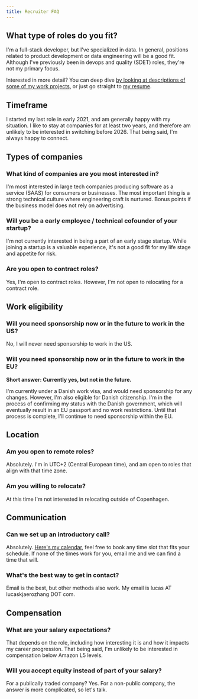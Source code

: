```yaml
---
title: Recruiter FAQ
---
```

## What type of roles do you fit?
I'm a full-stack developer, but I've specialized in data. In general, positions related to product development or data engineering will be a good fit. Although I've previously been in devops and quality (SDET) roles, they're not my primary focus.

Interested in more detail? You can deep dive [by looking at descriptions of some of my work projects](https://www.lucaskjaerozhang.com/project/), or just go straight to [my resume](https://www.lucaskjaerozhang.com/lucas-kjaero-zhang-resume.pdf).

## Timeframe
I started my last role in early 2021, and am generally happy with my situation. I like to stay at companies for at least two years, and therefore am unlikely to be interested in switching before 2026. That being said, I'm always happy to connect. 

## Types of companies
### What kind of companies are you most interested in?
I'm most interested in large tech companies producing software as a service (SAAS) for consumers or businesses. The most important thing is a strong technical culture where engineering craft is nurtured. Bonus points if the business model does not rely on advertising. 

### Will you be a early employee / technical cofounder of your startup?
I'm not currently interested in being a part of an early stage startup. While joining a startup is a valuable experience, it's not a good fit for my life stage and appetite for risk. 

### Are you open to contract roles?
Yes, I'm open to contract roles. However, I'm not open to relocating for a contract role.

## Work eligibility
### Will you need sponsorship now or in the future to work in the US?
No, I will never need sponsorship to work in the US.

### Will you need sponsorship now or in the future to work in the EU?
**Short answer: Currently yes, but not in the future.**

I'm currently under a Danish work visa, and would need sponsorship for any changes. However, I'm also eligible for Danish citizenship. I'm in the process of confirming my status with the Danish government, which will eventually result in an EU passport and no work restrictions. Until that process is complete, I'll continue to need sponsorship within the EU.

## Location
### Am you open to remote roles?
Absolutely. I'm in UTC+2 (Central European time), and am open to roles that align with that time zone.

### Am you willing to relocate?
At this time I'm not interested in relocating outside of Copenhagen.

## Communication
### Can we set up an introductory call?
Absolutely. [Here's my calendar](https://calendly.com/lucaskjaerozhang/technical-recruiter-introduction-call), feel free to book any time slot that fits your schedule. If none of the times work for you, email me and we can find a time that will.

### What's the best way to get in contact?
Email is the best, but other methods also work. My email is lucas AT lucaskjaerozhang DOT com.

## Compensation
### What are your salary expectations?
That depends on the role, including how interesting it is and how it impacts my career progression. That being said, I'm unlikely to be interested in compensation below Amazon L5 levels.

### Will you accept equity instead of part of your salary?
For a publically traded company? Yes. For a non-public company, the answer is more complicated, so let's talk.
